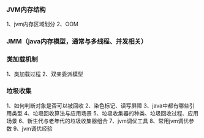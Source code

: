 ### JVM内存结构
1、jvm内存区域划分
2、OOM


### JMM（java内存模型，通常与多线程、并发相关）


### 类加载机制
1、类加载过程
2、双亲委派模型


### 垃圾收集
1、如何判断对象是否可以被回收
2、染色标记、读写屏障
3、java中都有哪些引用类型
4、垃圾回收算法与应用场景
5、垃圾收集器的种类、垃圾回收过程、应用场景
6、新生代与老年代的垃圾收集器组合
7、jvm调优工具
8、常用jvm调优参数
9、jvm调优经验



